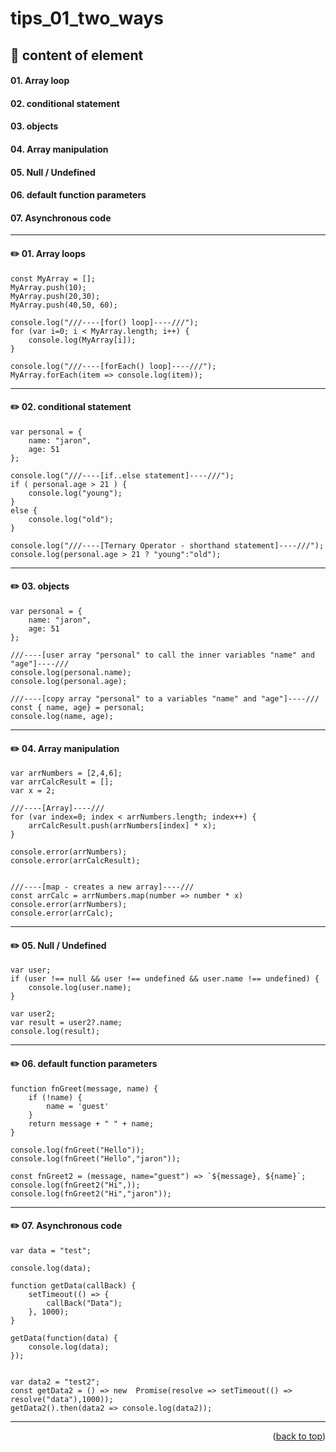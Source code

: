 <a name="topage"></a>

# tips_01_two_ways

## 📜 content of element
#### **01.** Array loop
#### **02.** conditional statement
#### **03.** objects
#### **04.** Array manipulation
#### **05.** Null / Undefined
#### **06.** default function parameters
#### **07.** Asynchronous code

-----

#### ✏️ 01. Array loops
```
const MyArray = [];
MyArray.push(10);
MyArray.push(20,30);
MyArray.push(40,50, 60);

console.log("///----[for() loop]----///");
for (var i=0; i < MyArray.length; i++) {
    console.log(MyArray[i]);
}

console.log("///----[forEach() loop]----///");
MyArray.forEach(item => console.log(item));
```

-----

#### ✏️ 02. conditional statement

```
var personal = {
    name: "jaron",
    age: 51
};

console.log("///----[if..else statement]----///");
if ( personal.age > 21 ) {
    console.log("young");
}
else {
    console.log("old");
}

console.log("///----[Ternary Operator - shorthand statement]----///");
console.log(personal.age > 21 ? "young":"old");
```

-----

#### ✏️ 03. objects

```
var personal = {
    name: "jaron",
    age: 51
};

///----[user array "personal" to call the inner variables "name" and "age"]----///
console.log(personal.name);
console.log(personal.age);

///----[copy array "personal" to a variables "name" and "age"]----///
const { name, age} = personal;
console.log(name, age);
```

-----

#### ✏️ 04. Array manipulation

```
var arrNumbers = [2,4,6];
var arrCalcResult = [];
var x = 2;

///----[Array]----///
for (var index=0; index < arrNumbers.length; index++) {
    arrCalcResult.push(arrNumbers[index] * x);
}

console.error(arrNumbers); 
console.error(arrCalcResult); 


///----[map - creates a new array]----///
const arrCalc = arrNumbers.map(number => number * x) 
console.error(arrNumbers); 
console.error(arrCalc); 
```

-----

#### ✏️ 05. Null / Undefined

```
var user;
if (user !== null && user !== undefined && user.name !== undefined) {
    console.log(user.name);
}

var user2;
var result = user2?.name;
console.log(result);
```

-----

#### ✏️ 06. default function parameters

```
function fnGreet(message, name) {
    if (!name) { 
        name = 'guest'
    }
    return message + " " + name;
}

console.log(fnGreet("Hello"));
console.log(fnGreet("Hello","jaron"));

const fnGreet2 = (message, name="guest") => `${message}, ${name}`;
console.log(fnGreet2("Hi",));
console.log(fnGreet2("Hi","jaron"));
```

-----

#### ✏️ 07. Asynchronous code

```
var data = "test";

console.log(data);

function getData(callBack) {
    setTimeout(() => {
        callBack("Data");
    }, 1000);
}

getData(function(data) {
    console.log(data);
});


var data2 = "test2";
const getData2 = () => new  Promise(resolve => setTimeout(() => resolve("data"),1000));
getData2().then(data2 => console.log(data2));
```

-----

<p align="right">(<a href="#topage">back to top</a>)</p>
<br/>
<br/>
